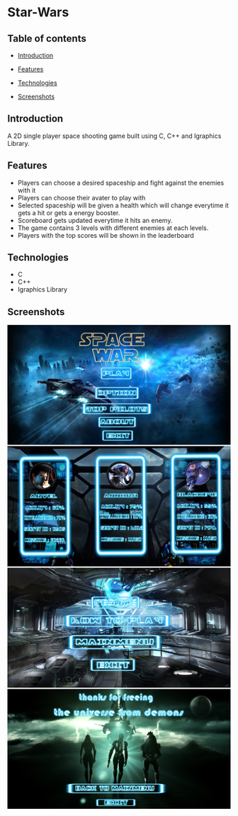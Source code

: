 # Star-Wars

## Table of contents

* [Introduction](#introduction)

* [Features](#features)

* [Technologies](#technologies)

* [Screenshots](#screenshots)

## Introduction

A 2D single player space shooting game built using C, C++ and Igraphics Library.

## Features

* Players can choose a desired spaceship and fight against the enemies with it
* Players can choose their avater to play with
* Selected spaceship will be given a health which will change everytime it gets a hit or gets a energy booster. 
* Scoreboard gets updated everytime it hits an enemy.
* The game contains 3 levels with different enemies at each levels. 
* Players with the top scores will be shown in the leaderboard

## Technologies
* C
* C++
* Igraphics Library
  
## Screenshots
 <div> 
 <img src="/Star Wars/image/gamemenu/completemenu.bmp">
 </div>
 <div> 
 <img src="/Star Wars/image/gamemenu/charactermenu.bmp">
 </div>
 <div> 
 <img src="/Star Wars/image/gamemenu/how.bmp">
 </div>
 <div> 
 <img src="/Star Wars/image/gamemenu/completion.bmp">
 </div>
 
  

